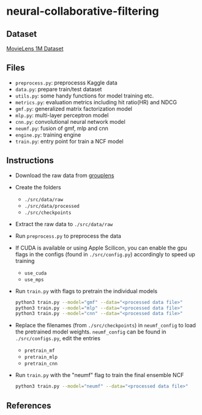 # neural-collaborative-filtering

## Dataset

[MovieLens 1M Dataset](https://grouplens.org/datasets/movielens/1m/)

## Files

- `preprocess.py`: preprocesss Kaggle data
- `data.py`: prepare train/test dataset
- `utils.py`: some handy functions for model training etc.
- `metrics.py`: evaluation metrics including hit ratio(HR) and NDCG
- `gmf.py`: generalized matrix factorization model
- `mlp.py`: multi-layer perceptron model
- `cnn.py`: convolutional neural network model
- `neumf.py`: fusion of gmf, mlp and cnn
- `engine.py`: training engine
- `train.py`: entry point for train a NCF model

## Instructions

- Download the raw data from [grouplens](https://grouplens.org/datasets/movielens/1m/)

- Create the folders

  - `./src/data/raw`
  - `./src/data/processed`
  - `./src/checkpoints`

- Extract the raw data to `./src/data/raw`

- Run `preprocess.py` to preprocess the data

- If CUDA is available or using Apple Scilicon, you can enable the gpu flags in the configs (found in `./src/config.py`) accordingly to speed up training

  - `use_cuda`
  - `use_mps`

- Run `train.py` with flags to pretrain the individual models

  ```bash
  python3 train.py --model="gmf" --data="<processed data file>"
  python3 train.py --model="mlp" --data="<processed data file>"
  python3 train.py --model="cnn" --data="<processed data file>"
  ```

- Replace the filenames (from `./src/checkpoints`) in `neumf_config` to load the pretrained model weights.
  `neumf_config` can be found in `./src/configs.py`, edit the entries

  - `pretrain_mf`
  - `pretrain_mlp`
  - `pretrain_cnn`

- Run `train.py` with the "neumf" flag to train the final ensemble NCF

  ```bash
  python3 train.py --model="neumf" --data="<processed data file>"
  ```

## References
